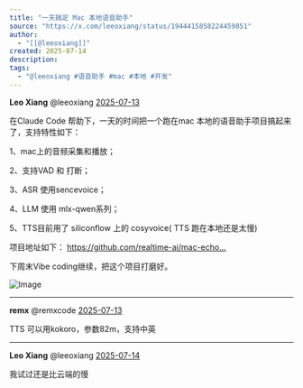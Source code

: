 ```yaml
---
title: "一天搞定 Mac 本地语音助手"
source: "https://x.com/leeoxiang/status/1944415858224459851"
author:
  - "[[@leeoxiang]]"
created: 2025-07-14
description:
tags:
  - "@leeoxiang #语音助手 #mac #本地 #开发"
---
```

**Leo Xiang** @leeoxiang [2025-07-13](https://x.com/leeoxiang/status/1944415858224459851)

在Claude Code 帮助下，一天的时间把一个跑在mac 本地的语音助手项目搞起来了，支持特性如下：

1、mac上的音频采集和播放；

2、支持VAD 和 打断；

3、ASR 使用sencevoice；

4、LLM 使用 mlx-qwen系列；

5、TTS目前用了 siliconflow 上的 cosyvoice( TTS 跑在本地还是太慢)

项目地址如下： https://github.com/realtime-ai/mac-echo…

下周末Vibe coding继续，把这个项目打磨好。

![Image](https://pbs.twimg.com/media/Gvvy7hFa0AAE2z2?format=jpg&name=large)

---

**remx** @remxcode [2025-07-13](https://x.com/remxcode/status/1944424793215803702)

TTS 可以用kokoro，参数82m，支持中英

---

**Leo Xiang** @leeoxiang [2025-07-14](https://x.com/leeoxiang/status/1944578412817133646)

我试过还是比云端的慢
